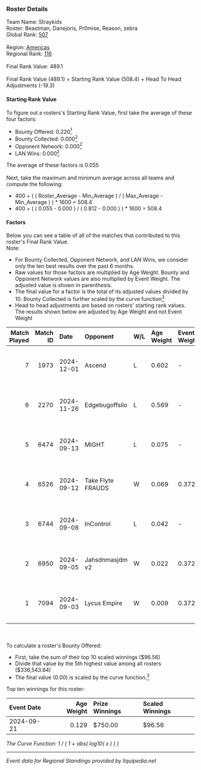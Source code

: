 ### Roster Details<br />
Team Name: Straykids<br />
Roster: Beastman, Danejoris, Pr0mise, Reason, zebra<br />
Global Rank: [507](../../standings_global_2025_03_01.md)<br />
<br />
Region: [Americas]( ../../standings_americas_2025_03_01.md)<br />
Regional Rank: [116]( ../../standings_americas_2025_03_01.md)<br />
<br />
Final Rank Value:  489.1<br />
<br />
Final Rank Value (489.1) = Starting Rank Value (508.4) + Head To Head Adjustments (-19.3)<br />

#### Starting Rank Value<br />
To figure out a rosters's Starting Rank Value, first take the average of these four factors:<br />
- Bounty Offered: 0.220[<sup>1</sup>](#table2)
- Bounty Collected: 0.000[<sup>2</sup>](#table1)
- Opponent Network: 0.000[<sup>2</sup>](#table1)
- LAN Wins: 0.000[<sup>2</sup>](#table1)

The average of these factors is 0.055<br />
<br />
Next, take the maximum and minimum average across all teams and compute the following:<br />
- 400 + ( ( Roster_Average - Min_Average ) / ( Max_Average - Min_Average ) ) * 1600 = 508.4
- 400 + ( ( 0.055 - 0.000 ) / ( 0.812 - 0.000 ) ) * 1600 = 508.4


#### Factors<br />
Below you can see a table of all of the matches that contributed to this roster's Final Rank Value.<br />
Note:<br />

- For Bounty Collected, Opponent Network, and LAN Wins, we consider only the ten best results over the past 6 months.
- Raw values for those factors are multiplied by Age Weight. Bounty and Opponent Network values are also multiplied by Event Weight. The adjusted value is shown in parenthesis.
- The final value for a factor is the total of its adjusted values divided by 10. Bounty Collected is further scaled by the curve function[<sup>3</sup>](#curveFunction)
- Head to head adjustments are based on rosters' starting rank values. The results shown below are adjusted by Age Weight and not Event Weight
<span id="table1"></span><br />


| Match Played | Match ID | Date       | Opponent          | W/L | Age Weight | Event Weight | Bounty Collected | Opponent Network | LAN Wins  | H2H Adj. | Roster                                      |
| -: | -: | :- | :- | :- | :- | :- | :- | :- | :- | -: | :- |
|            7 |     1973 | 2024-12-01 | Ascend            | L   | 0.602      | -            | -                | -                | -         |   -10.14 | Beastman, Danejoris, Pr0mise, Reason, zebra |
|            6 |     2270 | 2024-11-26 | Edgebugoffsilo    | L   | 0.569      | -            | -                | -                | -         |    -9.57 | Beastman, Danejoris, Pr0mise, Reason, zebra |
|            5 |     6474 | 2024-09-13 | MIGHT             | L   | 0.075      | -            | -                | -                | -         |    -0.54 | Beastman, Danejoris, Pr0mise, Reason, zebra |
|            4 |     6526 | 2024-09-12 | Take Flyte FRAUDS | W   | 0.069      | 0.372        | 0.000 (0.000)    | 0.005 (0.000)    | 0 (0.000) |     1.00 | Beastman, Danejoris, Pr0mise, Reason, zebra |
|            3 |     6744 | 2024-09-08 | InControl         | L   | 0.042      | -            | -                | -                | -         |    -0.45 | Beastman, Danejoris, Pr0mise, Reason, zebra |
|            2 |     6950 | 2024-09-05 | Jahsdnmasjdm v2   | W   | 0.022      | 0.372        | 0.000 (0.000)    | 0.015 (0.000)    | 0 (0.000) |     0.33 | Beastman, Danejoris, Pr0mise, Reason, zebra |
|            1 |     7094 | 2024-09-03 | Lycus Empire      | W   | 0.009      | 0.372        | 0.000 (0.000)    | 0.000 (0.000)    | 0 (0.000) |     0.10 | Beastman, Danejoris, Pr0mise, Reason, zebra |

<br />
<span id="table2"></span><br />
To calculate a roster's Bounty Offered:<br />

- First, take the sum of their top 10 scaled winnings ($96.56)
- Divide that value by the 5th highest value among all rosters ($336,543.84)
- The final value (0.00) is scaled by the curve function.[<sup>3</sup>](#curveFunction)

Top ten winnings for this roster:<br />

| Event Date | Age Weight | Prize Winnings | Scaled Winnings |
| :- | -: | :- | :- |
| 2024-09-21 |      0.129 | $750.00        | $96.56          |


<span id="curveFunction"></span>_The Curve Function: 1 / ( 1 + abs( log10( x ) ) )_<br />

---
_Event data for Regional Standings provided by liquipedia.net_<br />
